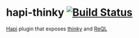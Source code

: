 # hapi-thinky [![Build Status](https://travis-ci.org/shinzui/hapi-thinky.svg?branch=master)](https://travis-ci.org/shinzui/hapi-thinky)

[Hapi](http://hapijs.com/) plugin that exposes [thinky](http://thinky.io/) and [ReQL](https://rethinkdb.com/api/javascript/)
